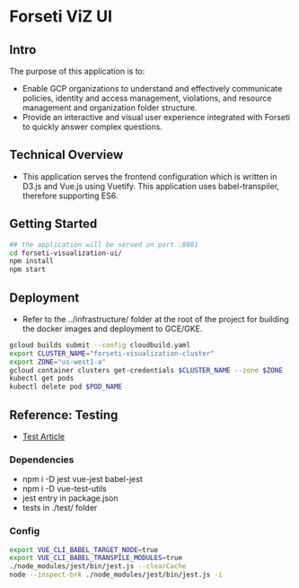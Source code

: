 # Forseti ViZ UI

## Intro

The purpose of this application is to:

* Enable GCP organizations to understand and effectively communicate policies, identity and access management, violations, and resource management and organization folder structure.
* Provide an interactive and visual user experience integrated with Forseti to quickly answer complex questions.

## Technical Overview

* This application serves the frontend configuration which is written in D3.js and Vue.js using Vuetify.  This application uses babel-transpiler, therefore supporting ES6.

## Getting Started

```bash
## the application will be served on port :8081
cd forseti-visualization-ui/
npm install
npm start
```

## Deployment

* Refer to the ../infrastructure/ folder at the root of the project for building the docker images and deployment to GCE/GKE.

```bash
gcloud builds submit --config cloudbuild.yaml
export CLUSTER_NAME="forseti-visualization-cluster"
export ZONE="us-west1-a"
gcloud container clusters get-credentials $CLUSTER_NAME --zone $ZONE
kubectl get pods
kubectl delete pod $POD_NAME
```

## Reference: Testing

* [Test Article](https://alexjover.com/blog/write-the-first-vue-js-component-unit-test-in-jest/)

### Dependencies

* npm i -D jest vue-jest babel-jest
* npm i -D vue-test-utils
* jest entry in package.json
* tests in ./test/ folder

### Config

```bash
export VUE_CLI_BABEL_TARGET_NODE=true
export VUE_CLI_BABEL_TRANSPILE_MODULES=true
./node_modules/jest/bin/jest.js --clearCache
node --inspect-brk ./node_modules/jest/bin/jest.js -i
```